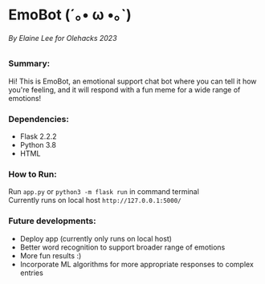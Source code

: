 # EmoBot (´｡• ω •｡`)                

###### By Elaine Lee for Olehacks 2023             


### Summary:        
Hi! This is EmoBot, an emotional support chat bot where you can
tell it how you're feeling, and it will respond with a fun meme for
a wide range of emotions!          


### Dependencies:   
- Flask 2.2.2
- Python 3.8
- HTML

 
### How to Run:   
Run `app.py` or `python3 -m flask run` in command terminal         
Currently runs on local host `http://127.0.0.1:5000/`             


### Future developments:  
- Deploy app (currently only runs on local host)         
- Better word recognition to support broader range of emotions    
- More fun results :)         
- Incorporate ML algorithms for more appropriate responses to complex entries                            
